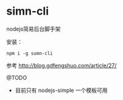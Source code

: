 # simn-cli
nodejs简易后台脚手架

安装：
```
npm i -g sumn-cli
```

参考 http://blog.gdfengshuo.com/article/27/

@TODO

* 目前只有 nodejs-simple 一个模板可用
